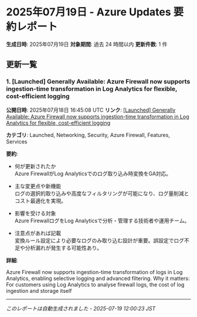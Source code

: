 # 2025年07月19日 - Azure Updates 要約レポート

**生成日時**: 2025年07月19日
**対象期間**: 過去 24 時間以内
**更新件数**: 1 件

## 更新一覧

### 1. [Launched] Generally Available:  Azure Firewall now supports ingestion-time transformation in Log Analytics for flexible, cost-efficient logging

**公開日時**: 2025年07月18日 16:45:08 UTC
**リンク**: [[Launched] Generally Available:  Azure Firewall now supports ingestion-time transformation in Log Analytics for flexible, cost-efficient logging](https://azure.microsoft.com/updates?id=498568)

**カテゴリ**: Launched, Networking, Security, Azure Firewall, Features, Services

**要約**:

- 何が更新されたか  
Azure FirewallがLog Analyticsでのログ取り込み時変換をGA対応。

- 主な変更点や新機能  
ログの選択的取り込みや高度なフィルタリングが可能になり、ログ量削減とコスト最適化を実現。

- 影響を受ける対象  
Azure FirewallログをLog Analyticsで分析・管理する技術者や運用チーム。

- 注意点があれば記載  
変換ルール設定により必要なログのみ取り込む設計が重要。誤設定でログ不足や分析漏れが発生する可能性あり。

**詳細**:

Azure Firewall now supports ingestion-time
transformation of logs in Log Analytics, enabling
selective logging and advanced filtering. Why it matters:
For customers using Log Analytics to analyse firewall logs, the cost of log
ingestion and storage itself

---


*このレポートは自動生成されました - 2025-07-19 12:00:23 JST*